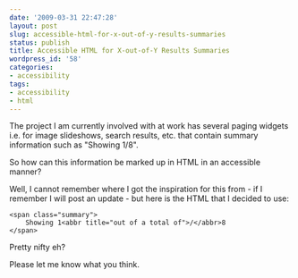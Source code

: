 ```yaml
---
date: '2009-03-31 22:47:28'
layout: post
slug: accessible-html-for-x-out-of-y-results-summaries
status: publish
title: Accessible HTML for X-out-of-Y Results Summaries
wordpress_id: '58'
categories:
- accessibility
tags:
- accessibility
- html
---
```


The project I am currently involved with at work has several paging widgets i.e. for image slideshows, search results, etc. that contain summary information such as "Showing 1/8".

So how can this information be marked up in HTML in an accessible manner?

Well, I cannot remember where I got the inspiration for this from - if I remember I will post an update - but here is the HTML that I decided to use:
    
    <span class="summary">
        Showing 1<abbr title="out of a total of">/</abbr>8
    </span>

Pretty nifty eh?

Please let me know what you think.
